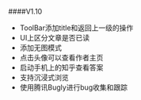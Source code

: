 ####V1.10

- ToolBar添加title和返回上一级的操作
- UI上区分文章是否已读
- 添加无图模式
- 点击头像可以查看作者主页
- 启动手机上的知乎查看答案
- 支持沉浸式浏览
- 使用腾讯Bugly进行bug收集和跟踪